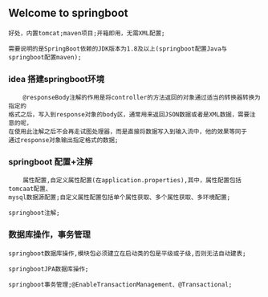 ## Welcome to springboot

	好处，内置tomcat;maven项目;开箱即用，无需XML配置;

	需要说明的是SpringBoot依赖的JDK版本为1.8及以上(springboot配置Java与springboot配置maven);

### idea 搭建springboot环境

		@responseBody注解的作用是将controller的方法返回的对象通过适当的转换器转换为指定的
	格式之后，写入到response对象的body区，通常用来返回JSON数据或者是XML数据，需要注意的呢，
	在使用此注解之后不会再走试图处理器，而是直接将数据写入到输入流中，他的效果等同于
	通过response对象输出指定格式的数据;

### springboot 配置+注解

		属性配置,自定义属性配置(在application.properties),其中，属性配置包括tomcaat配置、
	mysql数据源配置;自定义属性配置包括单个属性获取、多个属性获取、多环境配置;
  
	springboot注解;

### 数据库操作，事务管理 

	springboot数据库操作,模块包必须建立在启动类的包是平级或子级,否则无法自动建表;
	
	springbootJPA数据库操作;
	
	springboot事务管理;@EnableTransactionManagement、@Transactional;
	
